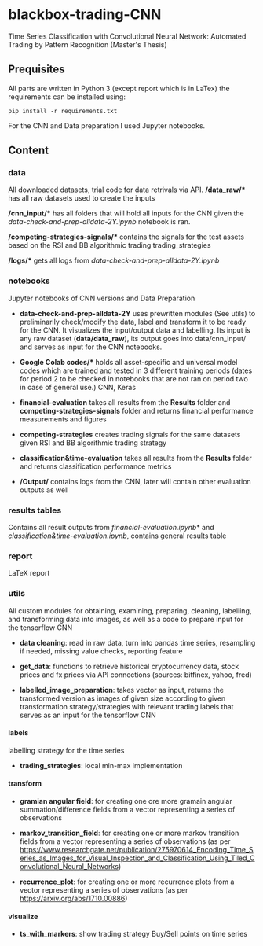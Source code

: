 # blackbox-trading-CNN
Time Series Classification with Convolutional Neural Network: Automated Trading by Pattern Recognition (Master's Thesis)

## Prequisites
All parts are written in Python 3 (except report which is in LaTex) the requirements can be installed using:

```
pip install -r requirements.txt

```
For the CNN and Data preparation I used Jupyter notebooks.

## Content

### data
All downloaded datasets, trial code for data retrivals via API.
**/data_raw/\*** has all raw datasets used to create the inputs

 **/cnn_input/\*** has all folders that will hold all inputs for the CNN given the *data-check-and-prep-alldata-2Y.ipynb* notebook is ran.

**/competing-strategies-signals/\*** contains the signals for the test assets based on the RSI and BB algorithmic trading trading_strategies

**/logs/\*** gets all logs from *data-check-and-prep-alldata-2Y.ipynb*

### notebooks
Jupyter notebooks of CNN versions and Data Preparation

* **data-check-and-prep-alldata-2Y** uses prewritten modules (See utils) to preliminarily check/modify the data, label and transform it to be ready for the CNN. It visualizes the input/output data and labelling. Its input is any raw dataset (**data/data_raw**), its output goes into data/cnn_input/ and serves as input for the CNN notebooks.

* **Google Colab codes/\*** holds all asset-specific and universal model codes which are trained and tested in 3 different training periods (dates for period 2 to be checked in notebooks that are not ran on period two in case of general use.) CNN, Keras

* **financial-evaluation** takes all results from the **Results** folder and **competing-strategies-signals** folder and  returns financial performance measurements and figures

* **competing-strategies** creates trading signals for the same datasets given RSI and BB algorithmic trading strategy

* **classification&time-evaluation** takes all results from the **Results** folder and returns classification performance metrics

* **/Output/** contains logs from the CNN, later will contain other evaluation outputs as well

### results tables
Contains all result outputs from *financial-evaluation.ipynb** and *classification&time-evaluation.ipynb*, contains general results table

### report
LaTeX report

### utils
All custom modules for obtaining, examining, preparing, cleaning, labelling, and transforming data into images, as well as a code to prepare input for the tensorflow CNN

* **data cleaning**: read in raw data, turn into pandas time series, resampling if needed, missing value checks, reporting feature

* **get_data**: functions to retrieve historical cryptocurrency data, stock prices and fx prices via API connections (sources: bitfinex, yahoo, fred)

* **labelled_image_preparation**: takes vector as input, returns the transformed version as images of given size according to given transformation strategy/strategies with relevant trading labels that serves as an input for the tensorflow CNN

#### labels
labelling strategy for the time series

* **trading_strategies**: local min-max implementation

#### transform
* **gramian angular field**: for creating one ore more gramain angular summation/difference fields from a vector representing a series of observations

* **markov_transition_field**: for creating one or more markov transition fields from a vector representing a series of observations (as per https://www.researchgate.net/publication/275970614_Encoding_Time_Series_as_Images_for_Visual_Inspection_and_Classification_Using_Tiled_Convolutional_Neural_Networks)

* **recurrence_plot**: for creating one or more recurrence plots from a vector representing a series of observations (as per https://arxiv.org/abs/1710.00886)

#### visualize
* **ts_with_markers**: show trading strategy Buy/Sell points on time series
